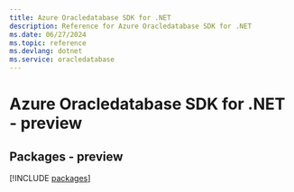 ```yaml
---
title: Azure Oracledatabase SDK for .NET
description: Reference for Azure Oracledatabase SDK for .NET
ms.date: 06/27/2024
ms.topic: reference
ms.devlang: dotnet
ms.service: oracledatabase
---
```

# Azure Oracledatabase SDK for .NET - preview
## Packages - preview
[!INCLUDE [packages](oracledatabase-index.md)]